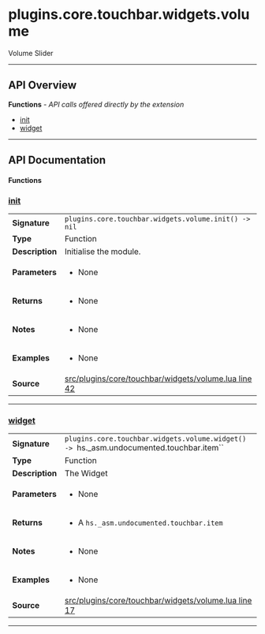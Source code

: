 # plugins.core.touchbar.widgets.volume

Volume Slider

---

## API Overview
**Functions** - _API calls offered directly by the extension_
 * [init](#init)
 * [widget](#widget)


---

## API Documentation

#### Functions


### [init](#init)

|                                             |                                                                                     |
| --------------------------------------------|-------------------------------------------------------------------------------------|
| **Signature**                               | `plugins.core.touchbar.widgets.volume.init() -> nil`                                                                    |
| **Type**                                    | Function                                                                     |
| **Description**                             | Initialise the module.                                                                     |
| **Parameters**                              | <ul><li>None</li></ul> |
| **Returns**                                 | <ul><li>None</li></ul>          |
| **Notes**                                   | <ul><li>None</li></ul> |
| **Examples**                                | <ul><li>None</li></ul> |
| **Source**                                  | [src/plugins/core/touchbar/widgets/volume.lua line 42](https://github.com/CommandPost/CommandPost/blob/develop/src/plugins/core/touchbar/widgets/volume.lua#L42) |

---


### [widget](#widget)

|                                             |                                                                                     |
| --------------------------------------------|-------------------------------------------------------------------------------------|
| **Signature**                               | `plugins.core.touchbar.widgets.volume.widget() -> `hs._asm.undocumented.touchbar.item``                                                                    |
| **Type**                                    | Function                                                                     |
| **Description**                             | The Widget                                                                     |
| **Parameters**                              | <ul><li>None</li></ul> |
| **Returns**                                 | <ul><li>A `hs._asm.undocumented.touchbar.item`</li></ul>          |
| **Notes**                                   | <ul><li>None</li></ul> |
| **Examples**                                | <ul><li>None</li></ul> |
| **Source**                                  | [src/plugins/core/touchbar/widgets/volume.lua line 17](https://github.com/CommandPost/CommandPost/blob/develop/src/plugins/core/touchbar/widgets/volume.lua#L17) |

---

